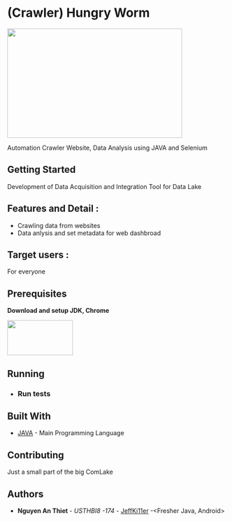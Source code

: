 # (Crawler) Hungry Worm

<img src="https://www.ancient-origins.net/sites/default/files/field/image/Mongolian-Death-Worm.jpg" width = 400 height =250>

Automation Crawler Website, Data Analysis using JAVA and Selenium 

## Getting Started

 Development of Data Acquisition and Integration Tool for Data Lake

## Features and Detail :
* Crawling data from websites
* Data anlysis and set metadata for web dashbroad
 
## Target users :
For everyone 

## Prerequisites


**Download and setup JDK, Chrome**

[<img src="http://itplus-academy.edu.vn/upload/c47d9c29fc44c2b7996a2613aec3c1f9/files/writer1/jv.jpg" width = 150 height =80>](https://www.oracle.com/java/technologies/javase-jdk11-downloads.html)

## Running


* ### Run tests


## Built With

* [JAVA](https://www.java.com/en/) - Main Programming Language

## Contributing

Just a small part of the big ComLake

## Authors

* **Nguyen An Thiet** - *USTHBI8 -174* - [JeffKi11er](https://github.com/JeffKi11er) -<Fresher Java, Android>

